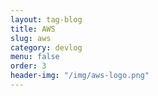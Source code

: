 ```yaml
---
layout: tag-blog
title: AWS
slug: aws
category: devlog
menu: false
order: 3
header-img: "/img/aws-logo.png"
---
```

